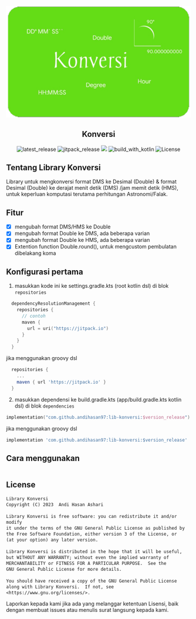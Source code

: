 <p align="center">
  <img src="./img/ic_bannerr.png" alt="app_banner"/>
</p>

<h2 align="center"><b>Konversi</b></h2>

<p align="center">
<!-- Latest release -->
<img src="https://img.shields.io/github/v/release/andihasan97/lib-konversi?include_releases&label=latest%20release&style=for-the-badge&color=brightgreen" alt="latest_release"/>
<!-- Jitpack release -->
<img src="https://img.shields.io/jitpack/v/andihasan97/lib-konversi.svg?style=for-the-badge&color=brightgreen" alt="jitpack_release">
<!-- Github Repo size -->
<img src="https://img.shields.io/github/repo-size/andihasan97/lib-konversi?style=for-the-badge">
<!-- Build with Kotlin -->
<img src="https://img.shields.io/badge/Kotlin-C116E3?&style=for-the-badge&logo=kotlin&logoColor=white" alt="build_with_kotlin">
<!-- License -->
<img src="https://img.shields.io/github/license/andihasan97/lib-konversi?color=blue&style=for-the-badge&color=brightgreen" alt="License">
</p>

## Tentang Library Konversi

Library untuk mengkonversi format DMS ke Desimal (Double) &amp; format Desimal (Double) ke derajat menit detik (DMS) /jam memit detik (HMS), untuk keperluan komputasi terutama perhitungan Astronomi/Falak.

## Fitur

- [x] mengubah format DMS/HMS ke Double
- [x] mengubah format Double ke DMS, ada beberapa varian 
- [x] mengubah format Double ke HMS, ada beberapa varian
- [x] Extention function Double.round(), untuk mengcustom pembulatan dibelakang koma

## Konfigurasi pertama

1. masukkan kode ini ke settings.gradle.kts (root kotlin dsl) di blok ```repositories```
```kotlin.kts
  dependencyResolutionManagement {
    repositories {
      // contoh
      maven {
        url = uri("https://jitpack.io")
      }
    }
  }
```
jika menggunakan groovy dsl
```groovy
  repositories {
    ...
    maven { url 'https://jitpack.io' }
  }
```
2. masukkan dependensi ke build.gradle.kts (app/build.gradle.kts kotlin dsl)
di blok ```dependencies``` 

```kotlin.kts
implementation("com.github.andihasan97:lib-konversi:$version_release")
```
jika menggunakan groovy dsl
```groovy
implementation 'com.github.andihasan97:lib-konversi:$version_release'
```
## Cara menggunakan

```kotlin.kt

```

## License

```
Library Konversi
Copyright (C) 2023  Andi Hasan Ashari

Library Konversi is free software: you can redistribute it and/or modify
it under the terms of the GNU General Public License as published by
the Free Software Foundation, either version 3 of the License, or
(at your option) any later version.

Library Konversi is distributed in the hope that it will be useful,
but WITHOUT ANY WARRANTY; without even the implied warranty of
MERCHANTABILITY or FITNESS FOR A PARTICULAR PURPOSE.  See the
GNU General Public License for more details.

You should have received a copy of the GNU General Public License
along with Library Konversi.  If not, see <https://www.gnu.org/licenses/>.
```
Laporkan kepada kami jika ada yang melanggar ketentuan Lisensi, baik dengan membuat issues atau menulis surat langsung kepada kami.
